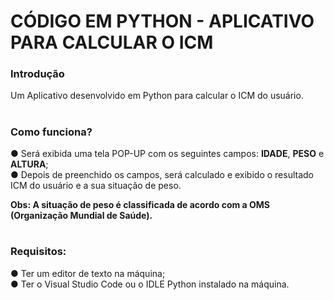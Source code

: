 # CÓDIGO EM PYTHON - APLICATIVO PARA CALCULAR O ICM

<h3>Introdução</h3>
Um Aplicativo desenvolvido em Python para calcular o ICM do usuário.

# <h3>Como funciona? <br>
 ● Será exibida uma tela POP-UP com os seguintes campos: <b>IDADE</b>, <b>PESO</b> e <b>ALTURA</b>; <br>
 ● Depois de preenchido os campos, será calculado e exibido o resultado ICM do usuário e a sua situação de peso.

<strong>
Obs: A situação de peso é classificada de acordo com a OMS (Organização Mundial de Saúde).</strong>
</h3>


# <h3>Requisitos:
 ● Ter um editor de texto na máquina; <br>
 ● Ter o Visual Studio Code ou o IDLE Python instalado na máquina.</h3>
